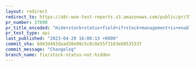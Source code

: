 ```yaml
---
layout: redirect
redirect_to: https://a8c-woo-test-reports.s3.amazonaws.com/public/pr/37890/api/index.html
pr_number: 37890
pr_title_encoded: "Hide+stock+status+field+if+stock+management+is+enabled"
pr_test_type: api
last_published: "2023-04-20 16:08:13 +0000"
commit_sha: 6d43d483daad30e98c5c8c8e55f3183eb0535337
commit_message: "Changelog"
branch_name: fix/stock-status-not-hidden
---
```

